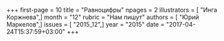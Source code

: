 +++
first-page = 10
title = "Равноцифры"
npages = 2
illustrators = [ "Инга Коржнева",]
month = "12"
rubric = "Нам пишут"
authors = [ "Юрий Маркелов",]
issues = [ "2015_12",]
year = "2015"
date = "2017-04-24T15:37:59+03:00"
+++
